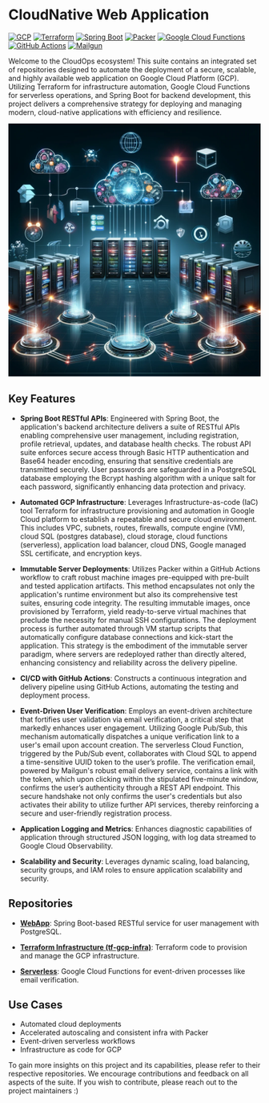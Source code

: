 # CloudNative Web Application  
[![GCP](https://img.shields.io/badge/GCP-4285F4?style=for-the-badge&logo=google-cloud&logoColor=white)](https://cloud.google.com/)
[![Terraform](https://img.shields.io/badge/Terraform-623CE4?style=for-the-badge&logo=terraform&logoColor=white)](https://www.terraform.io/)
[![Spring Boot](https://img.shields.io/badge/Spring_Boot-6DB33F?style=for-the-badge&logo=spring-boot&logoColor=white)](https://spring.io/projects/spring-boot)
[![Packer](https://img.shields.io/badge/Packer-02A8EF?style=for-the-badge&logo=packer&logoColor=white)](https://www.packer.io/)
[![Google Cloud Functions](https://img.shields.io/badge/Google_Cloud_Functions-FF6F00?style=for-the-badge&logo=google-cloud&logoColor=white)](https://cloud.google.com/functions)
[![GitHub Actions](https://img.shields.io/badge/GitHub_Actions-2088FF?style=for-the-badge&logo=github-actions&logoColor=white)](https://github.com/features/actions)
[![Mailgun](https://img.shields.io/badge/Mailgun-F06A6A?style=for-the-badge&logo=mailgun&logoColor=white)](https://www.mailgun.com/) 

Welcome to the CloudOps ecosystem! This suite contains an integrated set of repositories designed to automate the deployment of a secure, scalable, and highly available web application on Google Cloud Platform (GCP). Utilizing Terraform for infrastructure automation, Google Cloud Functions for serverless operations, and Spring Boot for backend development, this project delivers a comprehensive strategy for deploying and managing modern, cloud-native applications with efficiency and resilience.

![CloudNative Web Application](https://raw.githubusercontent.com/csye6225-eashan-roy/.github/main/profile/Cloud%20Native%20WebApp.webp)

[//]: # (## Architecture Overview)

[//]: # ()
[//]: # (![Architecture Diagram]&#40;link-to-diagram-image&#41;)

## Key Features  

- **Spring Boot RESTful APIs**: Engineered with Spring Boot, the application's backend architecture delivers a suite of RESTful APIs enabling comprehensive user management, including registration, profile retrieval, updates, and database health checks. The robust API suite enforces secure access through Basic HTTP authentication and Base64 header encoding, ensuring that sensitive credentials are transmitted securely. User passwords are safeguarded in a PostgreSQL database employing the Bcrypt hashing algorithm with a unique salt for each password, significantly enhancing data protection and privacy.  

- **Automated GCP Infrastructure**: Leverages Infrastructure-as-code (IaC) tool Terraform for infrastructure provisioning and automation in Google Cloud platform to establish a repeatable and secure cloud environment. This includes VPC, subnets, routes, firewalls, compute engine (VM), cloud SQL (postgres database), cloud storage, cloud functions (serverless), application load balancer, cloud DNS, Google managed SSL certificate, and encryption keys.  

- **Immutable Server Deployments**: Utilizes Packer within a GitHub Actions workflow to craft robust machine images pre-equipped with pre-built and tested application artifacts. This method encapsulates not only the application's runtime environment but also its comprehensive test suites, ensuring code integrity. The resulting immutable images, once provisioned by Terraform, yield ready-to-serve virtual machines that preclude the necessity for manual SSH configurations. The deployment process is further automated through VM startup scripts that automatically configure database connections and kick-start the application. This strategy is the embodiment of the immutable server paradigm, where servers are redeployed rather than directly altered, enhancing consistency and reliability across the delivery pipeline.  

- **CI/CD with GitHub Actions**: Constructs a continuous integration and delivery pipeline using GitHub Actions, automating the testing and deployment process.    

- **Event-Driven User Verification**: Employs an event-driven architecture that fortifies user validation via email verification, a critical step that markedly enhances user engagement. Utilizing Google Pub/Sub, this mechanism automatically dispatches a unique verification link to a user's email upon account creation. The serverless Cloud Function, triggered by the Pub/Sub event, collaborates with Cloud SQL to append a time-sensitive UUID token to the user’s profile. The verification email, powered by Mailgun's robust email delivery service, contains a link with the token, which upon clicking within the stipulated five-minute window, confirms the user’s authenticity through a REST API endpoint. This secure handshake not only confirms the user's credentials but also activates their ability to utilize further API services, thereby reinforcing a secure and user-friendly registration process.  

- **Application Logging and Metrics**: Enhances diagnostic capabilities of application through structured JSON logging, with log data streamed to Google Cloud Observability.  

- **Scalability and Security**: Leverages dynamic scaling, load balancing, security groups, and IAM roles to ensure application scalability and security.  


## Repositories

- [**WebApp**](https://github.com/csye6225-eashan-roy/webapp): Spring Boot-based RESTful service for user management with PostgreSQL.

- [**Terraform Infrastructure (tf-gcp-infra)**](https://github.com/csye6225-eashan-roy/tf-gcp-infra): Terraform code to provision and manage the GCP infrastructure.

- [**Serverless**](https://github.com/csye6225-eashan-roy/serverless): Google Cloud Functions for event-driven processes like email verification.

  

[//]: # (## Getting Started)

[//]: # (To utilize this suite, follow the setup instructions in the README of each repository.)

## Use Cases
- Automated cloud deployments
- Accelerated autoscaling and consistent infra with Packer
- Event-driven serverless workflows
- Infrastructure as code for GCP

To gain more insights on this project and its capabilities, please refer to their respective repositories. We encourage contributions and feedback on all aspects of the suite. If you wish to contribute, please reach out to the project maintainers :)
